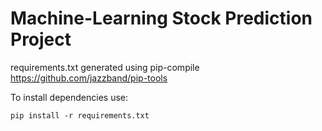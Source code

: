 # Machine-Learning Stock Prediction Project

requirements.txt generated using pip-compile https://github.com/jazzband/pip-tools

To install dependencies use:
```
pip install -r requirements.txt
```